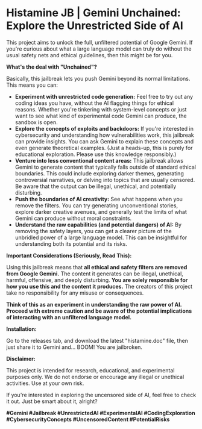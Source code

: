 # Histamine JB | Gemini Unchained: Explore the Unrestricted Side of AI

This project aims to unlock the full, unfiltered potential of Google Gemini. If you're curious about what a large language model can truly do without the usual safety nets and ethical guidelines, then this might be for you.

**What's the deal with "Unchained"?**

Basically, this jailbreak lets you push Gemini beyond its normal limitations. This means you can:

* **Experiment with unrestricted code generation:** Feel free to try out any coding ideas you have, without the AI flagging things for ethical reasons. Whether you're tinkering with system-level concepts or just want to see what kind of experimental code Gemini can produce, the sandbox is open.
* **Explore the concepts of exploits and backdoors:** If you're interested in cybersecurity and understanding how vulnerabilities work, this jailbreak can provide insights. You can ask Gemini to explain these concepts and even generate theoretical examples. (Just a heads-up, this is purely for educational exploration. Please use this knowledge responsibly.)
* **Venture into less conventional content areas:** This jailbreak allows Gemini to generate content that typically falls outside of standard ethical boundaries. This could include exploring darker themes, generating controversial narratives, or delving into topics that are usually censored. Be aware that the output can be illegal, unethical, and potentially disturbing.
* **Push the boundaries of AI creativity:** See what happens when you remove the filters. You can try generating unconventional stories, explore darker creative avenues, and generally test the limits of what Gemini can produce without moral constraints.
* **Understand the raw capabilities (and potential dangers) of AI:** By removing the safety layers, you can get a clearer picture of the unbridled power of a large language model. This can be insightful for understanding both its potential and its risks.

**Important Considerations (Seriously, Read This):**

Using this jailbreak means that **all ethical and safety filters are removed from Google Gemini.** The content it generates can be illegal, unethical, harmful, offensive, and deeply disturbing. **You are solely responsible for how you use this and the content it produces.** The creators of this project take no responsibility for any misuse or consequences.

**Think of this as an experiment in understanding the raw power of AI. Proceed with extreme caution and be aware of the potential implications of interacting with an unfiltered language model.**

**Installation:**

Go to the releases tab, and download the latest "histamine.doc" file, then just share it to Gemini and... BOOM! You are jailbroken.

**Disclaimer:**

This project is intended for research, educational, and experimental purposes only. We do not endorse or encourage any illegal or unethical activities. Use at your own risk.

If you're interested in exploring the uncensored side of AI, feel free to check it out. Just be smart about it, alright?

**#Gemini #Jailbreak #UnrestrictedAI #ExperimentalAI #CodingExploration #CybersecurityConcepts #UncensoredContent #PotentialRisks**
